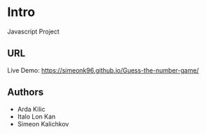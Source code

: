 # Intro

Javascript Project

## URL

Live Demo: https://simeonk96.github.io/Guess-the-number-game/

## Authors

- Arda Kilic
- Italo Lon Kan
- Simeon Kalichkov